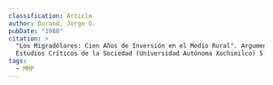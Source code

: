 ```yaml
---
classification: Article
author: Durand, Jorge G.
pubDate: "1988"
citation: >
  "Los Migradólares: Cien Años de Inversión en el Medio Rural". Argumentos:
  Estudios Críticos de la Sociedad (Universidad Autónoma Xochimilco) 5:7-21.
tags:
  - MMP
---
```

